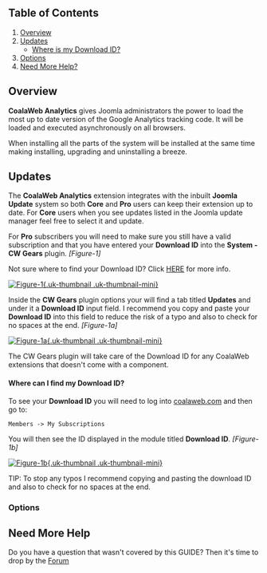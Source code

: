 ## Table of Contents
1.  [Overview](#overview)
2.  [Updates](#updates)
    - [Where is my Download ID?](#options-downloadid)
3.  [Options](#options)
4.  [Need More Help?](#more-help)

## <a class="doc-top" name="overview"></a>Overview

**CoalaWeb Analytics** gives Joomla administrators the power to load the most up to date version of the Google Analytics tracking code. It will be loaded and executed asynchronously on all browsers.

<div class="uk-alert">When installing all the parts of the system will be installed at the same time making installing, upgrading and uninstalling a breeze.</div>

## <a name="updates"></a>Updates

The **CoalaWeb Analytics** extension integrates with the inbuilt **Joomla Update** system so both **Core** and **Pro** users can keep their extension up to date. For **Core** users when you see updates listed in the Joomla update manager feel free to select it and update. 

For **Pro** subscribers you will need to make sure you still have a valid subscription and that you have entered your **Download ID** into the **System - CW Gears** plugin. *\[Figure-1\]*

<div class="uk-alert">Not sure where to find your Download ID? Click <a href="#options-downloadid">HERE</a> for more info.</div>

<a data-lightbox="on" href="https://d1tgoab1lhw0tx.cloudfront.net/images/docs/joomla-extensions/gears/cw-gears-f9.png">![Figure-1](https://d1tgoab1lhw0tx.cloudfront.net/images/docs/joomla-extensions/gears/cw-gears-f9.png "Figure-1"){.uk-thumbnail .uk-thumbnail-mini}</a>

Inside the **CW Gears** plugin options your will find a tab titled **Updates** and under it a **Download ID** input field. I recommend you copy and paste your **Download ID** into this field to reduce the risk of a typo and also to check for no spaces at the end.  *\[Figure-1a\]*

<a data-lightbox="on" href="https://d1tgoab1lhw0tx.cloudfront.net/images/docs/joomla-extensions/gears/cw-gears-f10.png">![Figure-1a](https://d1tgoab1lhw0tx.cloudfront.net/images/docs/joomla-extensions/gears/cw-gears-f10.png "Figure-1a"){.uk-thumbnail .uk-thumbnail-mini}</a>

<div class="uk-alert">The CW Gears plugin will take care of the Download ID for any CoalaWeb extensions that doesn't come with a component.</div>

#### <a name="options-downloadid"></a> Where can I find my Download ID?

To see your **Download ID** you will need to log into [coalaweb.com](https://coalaweb.com) and then go to:

    Members -> My Subscriptions

You will then see the ID displayed in the module titled **Download ID**. *\[Figure-1b\]*

<a data-lightbox="on" href="https://d1tgoab1lhw0tx.cloudfront.net/images/docs/joomla-extensions/general/updates/cw-updates-download-id.png">![Figure-1b](https://d1tgoab1lhw0tx.cloudfront.net/images/docs/joomla-extensions/general/updates/cw-updates-download-id.png "Figure-1b"){.uk-thumbnail .uk-thumbnail-mini}</a>

<div class="uk-alert">TIP: To stop any typos I recommend copying and pasting the download ID and also to check for no spaces at the end.</div>

### <a name="options"></a>Options

## <a name="more-help"></a>Need More Help

<div class="uk-alert">Do you have a question that wasn't covered by this GUIDE? Then it's time to drop by the <a href="https://coalaweb.com/forum/index" target="_self">Forum</a></div>